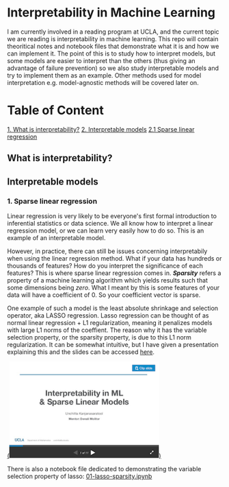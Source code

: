 # Interpretability in Machine Learning

I am currently involved in a reading program at UCLA, and the current topic we are reading is interpretability in machine learning. This repo will contain theoritical notes and notebook files that demonstrate what it is and how we can implement it. The point of this is to study how to interpret models, but some models are easier to interpret than the others (thus giving an advantage of failure prevention) so we also study interpretable models and try to implement them as an example. Other methods used for model interpretation e.g. model-agnostic methods will be covered later on.

# Table of Content
[1. What is interpretability?](#what-is-interpretability)
[2. Interpretable models](#interpretable-models)
  [2.1 Sparse linear regression](#sparse-linear-regression)



## What is interpretability?


## Interpretable models
### 1. Sparse linear regression

Linear regression is very likely to be everyone's first formal introduction to inferential statistics or data science. We all know how to interpret a linear regression model, or we can learn very easily how to do so. This is an example of an interpretable model.

However, in practice, there can still be issues concerning interpretabily when using the linear regression method. What if your data has hundreds or thousands of features? How do you interpret the significance of each features? This is where sparse linear regression comes in. ***Sparsity*** refers a property of a machine learning algorithm which yields results such that some dimensions being *zero*. What I meant by this is some features of your data will have a coefficient of 0. So your coefficient vector is sparse.

One example of such a model is the least absolute shrinkage and selection operator, aka LASSO regression. Lasso regression can be thought of as normal linear regression + L1 regularization, meaning it penalizes models with large L1 norms of the coeffient. The reason why it has the variable selection property, or the sparsity property, is due to this L1 norm regularization. It can be somewhat intuitive, but I have given a presentation explaining this and the slides can be accessed [here](https://www.slideshare.net/UnchittaKan/interpretability-in-ml-sparse-linear-regression).

<a href="slides scrnsht">(<img src="https://github.com/unchitta/interpretable-models/blob/master/images/sparse-model-pres-screenshot.png" width="350">)</a>

There is also a notebook file dedicated to demonstrating the variable selection property of lasso: [01-lasso-sparsity.ipynb](/blob/master/01-lasso-sparsity.ipynb)
